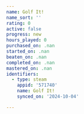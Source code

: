 ```yaml
---
name: Golf It!
name_sort: ''
rating: 0
active: false
progress: new
hours_played: 0
purchased_on: .nan
started_on: .nan
beaten_on: .nan
completed_on: .nan
mastered_on: .nan
identifiers:
  - type: steam
    appid: '571740'
    name: Golf It!
    synced_on: '2024-10-04'

---
```

